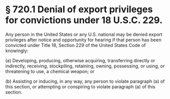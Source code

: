 # § 720.1   Denial of export privileges for convictions under 18 U.S.C. 229.

Any person in the United States or any U.S. national may be denied export privileges after notice and opportunity for hearing if that person has been convicted under Title 18, Section 229 of the United States Code of knowingly:


(a) Developing, producing, otherwise acquiring, transferring directly or indirectly, receiving, stockpiling, retaining, owning, possessing, or using, or threatening to use, a chemical weapon; or


(b) Assisting or inducing, in any way, any person to violate paragraph (a) of this section, or attempting or conspiring to violate paragraph (a) of this section. 




